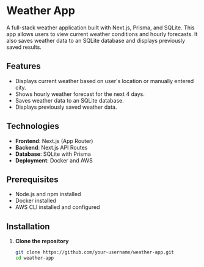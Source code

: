 # Weather App

A full-stack weather application built with Next.js, Prisma, and SQLite. This app allows users to view current weather conditions and hourly forecasts. It also saves weather data to an SQLite database and displays previously saved results.

## Features

- Displays current weather based on user's location or manually entered city.
- Shows hourly weather forecast for the next 4 days.
- Saves weather data to an SQLite database.
- Displays previously saved weather data.

## Technologies

- **Frontend**: Next.js (App Router)
- **Backend**: Next.js API Routes
- **Database**: SQLite with Prisma
- **Deployment**: Docker and AWS

## Prerequisites

- Node.js and npm installed
- Docker installed
- AWS CLI installed and configured

## Installation

1. **Clone the repository**

   ```bash
   git clone https://github.com/your-username/weather-app.git
   cd weather-app
   ```
